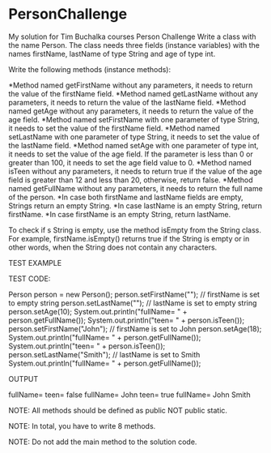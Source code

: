 # PersonChallenge
My solution for Tim Buchalka courses Person Challenge
Write a class with the name Person. The class needs three fields (instance variables) with the names firstName, lastName of type String and age of type int. 

Write the following methods (instance methods):

*Method named getFirstName without any parameters, it needs to return the value of the firstName field.
*Method named getLastName without any parameters, it needs to return the value of the lastName field.
*Method named getAge without any parameters, it needs to return the value of the age field.
*Method named setFirstName with one parameter of type String, it needs to set the value of the firstName field.
*Method named setLastName with one parameter of type String, it needs to set the value of the lastName field.
*Method named setAge with one parameter of type int, it needs to set the value of the age field. If the parameter is less than 0 or greater than 100, it needs to set the age field value to 0.
*Method named isTeen without any parameters, it needs to return true if the value of the age field is greater than 12 and less than 20, otherwise, return false.
*Method named getFullName without any parameters, it needs to return the full name of the person.
    *In case both firstName and lastName fields are empty, Strings return an empty String.
    *In case lastName is an empty String, return firstName.
    *In case firstName is an empty String, return lastName.
    
To check if s String is empty, use the method isEmpty from the String class. For example, firstName.isEmpty() returns true if the String is empty or in other words, when the String does not contain any characters.


TEST EXAMPLE

TEST CODE:

Person person = new Person();
person.setFirstName("");   // firstName is set to empty string
person.setLastName("");    // lastName is set to empty string
person.setAge(10);
System.out.println("fullName= " + person.getFullName());
System.out.println("teen= " + person.isTeen());
person.setFirstName("John");    // firstName is set to John
person.setAge(18);
System.out.println("fullName= " + person.getFullName());
System.out.println("teen= " + person.isTeen());
person.setLastName("Smith");    // lastName is set to Smith
System.out.println("fullName= " + person.getFullName());

OUTPUT

fullName=
teen= false
fullName= John
teen= true
fullName= John Smith


NOTE: All methods should be defined as public NOT public static.

NOTE: In total, you have to write 8 methods.

NOTE: Do not add the main method to the solution code.
